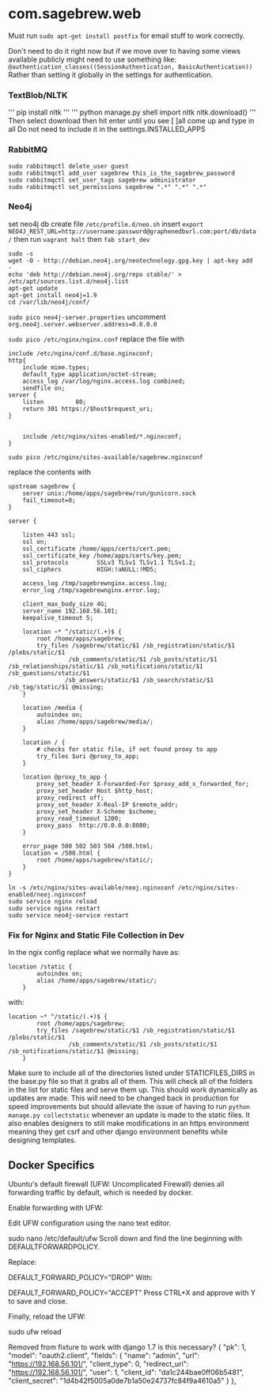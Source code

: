com.sagebrew.web
================
Must run `sudo apt-get install postfix` for email stuff to work correctly.


Don't need to do it right now but if we move over to having some views available
publicly might need to use something like:
`@authentication_classes((SessionAuthentication, BasicAuthentication))`
Rather than setting it globally in the settings for authentication.

### TextBlob/NLTK ###
'''
pip install nltk
'''
'''
python manage.py shell
import nltk
nltk.download()
'''
Then select download then hit enter until you see [ ]all come up and type in all
Do not need to include it in the settings.INSTALLED_APPS

### RabbitMQ ###
```
sudo rabbitmqctl delete_user guest
sudo rabbitmqctl add_user sagebrew this_is_the_sagebrew_password
sudo rabbitmqctl set_user_tags sagebrew administrator
sudo rabbitmqctl set_permissions sagebrew ".*" ".*" ".*"
```

### Neo4j ###
set neo4j db create file
`/etc/profile.d/neo.sh`
insert `export NEO4J_REST_URL=http://username:password@graphenedburl.com:port/db/data/`
then run `vagrant halt`
then `fab start_dev`

```
sudo -s
wget -O - http://debian.neo4j.org/neotechnology.gpg.key | apt-key add -
echo 'deb http://debian.neo4j.org/repo stable/' > /etc/apt/sources.list.d/neo4j.list
apt-get update
apt-get install neo4j=1.9
cd /var/lib/neo4j/conf/
```

`sudo pico neo4j-server.properties` uncomment `org.neo4j.server.webserver.address=0.0.0.0`

`sudo pico /etc/nginx/nginx.conf`
replace the file with
```
include /etc/nginx/conf.d/base.nginxconf;
http{
    include mime.types;
    default_type application/octet-stream;
    access_log /var/log/nginx.access.log combined;
    sendfile on;
server {
    listen         80;
    return 301 https://$host$request_uri;
}


    include /etc/nginx/sites-enabled/*.nginxconf;
}
```

`sudo pico /etc/nginx/sites-available/sagebrew.nginxconf`


replace the contents with
```
upstream sagebrew {
    server unix:/home/apps/sagebrew/run/gunicorn.sock
    fail_timeout=0;
}

server {

    listen 443 ssl;
    ssl on;
    ssl_certificate /home/apps/certs/cert.pem;
    ssl_certificate_key /home/apps/certs/key.pem;
    ssl_protocols        SSLv3 TLSv1 TLSv1.1 TLSv1.2;
    ssl_ciphers          HIGH:!aNULL:!MD5;

    access_log /tmp/sagebrewnginx.access.log;
    error_log /tmp/sagebrewnginx.error.log;

    client_max_body_size 4G;
    server_name 192.168.56.101;
    keepalive_timeout 5;

    location ~* ^/static/(.+)$ {
        root /home/apps/sagebrew;
        try_files /sagebrew/static/$1 /sb_registration/static/$1 /plebs/static/$1
                 /sb_comments/static/$1 /sb_posts/static/$1 /sb_relationships/static/$1 /sb_notifications/static/$1 /sb_questions/static/$1
                /sb_answers/static/$1 /sb_search/static/$1 /sb_tag/static/$1 @missing;
    }

    location /media {
        autoindex on;
        alias /home/apps/sagebrew/media/;
    }

    location / {
        # checks for static file, if not found proxy to app
        try_files $uri @proxy_to_app;
    }

    location @proxy_to_app {
        proxy_set_header X-Forwarded-For $proxy_add_x_forwarded_for;
        proxy_set_header Host $http_host;
        proxy_redirect off;
        proxy_set_header X-Real-IP $remote_addr;
        proxy_set_header X-Scheme $scheme;
        proxy_read_timeout 1200;
        proxy_pass  http://0.0.0.0:8080;
    }

    error_page 500 502 503 504 /500.html;
    location = /500.html {
        root /home/apps/sagebrew/static/;
    }
}
```

```
ln -s /etc/nginx/sites-available/neoj.nginxconf /etc/nginx/sites-enabled/neoj.nginxconf
sudo service nginx reload
sudo service nginx restart
sudo service neo4j-service restart
```



### Fix for Nginx and Static File Collection in Dev ###

In the ngix config replace what we normally have as:
```
location /static {
        autoindex on;
        alias /home/apps/sagebrew/static/;
    }
```

with:
```
location ~* ^/static/(.+)$ {
        root /home/apps/sagebrew;
        try_files /sagebrew/static/$1 /sb_registration/static/$1 /plebs/static/$1
                 /sb_comments/static/$1 /sb_posts/static/$1 /sb_notifications/static/$1 @missing;
    }
```

Make sure to include all of the directories listed under STATICFILES_DIRS in the base.py file so that it grabs all of
them. This will check all of the folders in the list for static files and serve them up. This should work dynamically
as updates are made. This will need to be changed back in production for speed improvements but should alleviate the
issue of having to run `python manage.py collectstatic` whenever an update is made to the static files. It also enables
designers to still make modifications in an https environment meaning they get csrf and other django environment
benefits while designing templates.


## Docker Specifics ##
Ubuntu's default firewall (UFW: Uncomplicated Firewall) denies all forwarding traffic by default, which is needed by docker.

Enable forwarding with UFW:

Edit UFW configuration using the nano text editor.

sudo nano /etc/default/ufw
Scroll down and find the line beginning with DEFAULTFORWARDPOLICY.

Replace:

DEFAULT_FORWARD_POLICY="DROP"
With:

DEFAULT_FORWARD_POLICY="ACCEPT"
Press CTRL+X and approve with Y to save and close.

Finally, reload the UFW:

sudo ufw reload

Removed from fixture to work with django 1.7 is this necessary?
    {
        "pk": 1,
        "model": "oauth2.client",
        "fields": {
            "name": "admin",
            "url": "https://192.168.56.101/",
            "client_type": 0,
            "redirect_uri": "https://192.168.56.101/",
            "user": 1,
            "client_id": "da1c244bae0ff06b5481",
            "client_secret": "1d4b42f5005a0de7b1a50e24737fc84f9a4610a5"
        }
    },